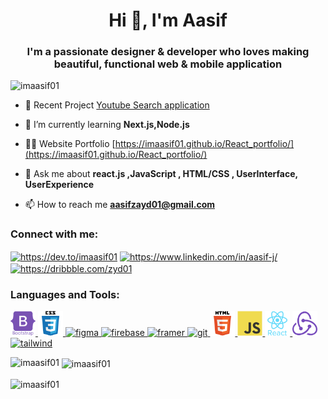 <h1 align="center">Hi 👋, I'm Aasif</h1>
<h3 align="center">I'm a passionate designer & developer who loves making beautiful, functional web & mobile application</h3>

<p align="left"> <img src="https://komarev.com/ghpvc/?username=imaasif01&label=Profile%20views&color=0e75b6&style=flat" alt="imaasif01" /> </p>

- 🔭 Recent Project [Youtube Search application](https://youtube-video-fetching.vercel.app/)

- 🌱 I’m currently learning **Next.js,Node.js**

- 👨‍💻 Website Portfolio [https://imaasif01.github.io/React_portfolio/](https://imaasif01.github.io/React_portfolio/)

- 💬 Ask me about **react.js ,JavaScript , HTML/CSS , UserInterface, UserExperience**

- 📫 How to reach me **aasifzayd01@gmail.com**

<h3 align="left">Connect with me:</h3>
<p align="left">
<a href="https://dev.to/https://dev.to/imaasif01" target="blank"><img align="center" src="https://raw.githubusercontent.com/rahuldkjain/github-profile-readme-generator/master/src/images/icons/Social/devto.svg" alt="https://dev.to/imaasif01" height="30" width="40" /></a>
<a href="https://linkedin.com/in/https://www.linkedin.com/in/aasif-j/" target="blank"><img align="center" src="https://raw.githubusercontent.com/rahuldkjain/github-profile-readme-generator/master/src/images/icons/Social/linked-in-alt.svg" alt="https://www.linkedin.com/in/aasif-j/" height="30" width="40" /></a>
<a href="https://dribbble.com/https://dribbble.com/zyd01" target="blank"><img align="center" src="https://raw.githubusercontent.com/rahuldkjain/github-profile-readme-generator/master/src/images/icons/Social/dribbble.svg" alt="https://dribbble.com/zyd01" height="30" width="40" /></a>
</p>

<h3 align="left">Languages and Tools:</h3>
<p align="left"> <a href="https://getbootstrap.com" target="_blank" rel="noreferrer"> <img src="https://raw.githubusercontent.com/devicons/devicon/master/icons/bootstrap/bootstrap-plain-wordmark.svg" alt="bootstrap" width="40" height="40"/> </a> <a href="https://www.w3schools.com/css/" target="_blank" rel="noreferrer"> <img src="https://raw.githubusercontent.com/devicons/devicon/master/icons/css3/css3-original-wordmark.svg" alt="css3" width="40" height="40"/> </a> <a href="https://www.figma.com/" target="_blank" rel="noreferrer"> <img src="https://www.vectorlogo.zone/logos/figma/figma-icon.svg" alt="figma" width="40" height="40"/> </a> <a href="https://firebase.google.com/" target="_blank" rel="noreferrer"> <img src="https://www.vectorlogo.zone/logos/firebase/firebase-icon.svg" alt="firebase" width="40" height="40"/> </a> <a href="https://www.framer.com/" target="_blank" rel="noreferrer"> <img src="https://www.vectorlogo.zone/logos/framer/framer-icon.svg" alt="framer" width="40" height="40"/> </a> <a href="https://git-scm.com/" target="_blank" rel="noreferrer"> <img src="https://www.vectorlogo.zone/logos/git-scm/git-scm-icon.svg" alt="git" width="40" height="40"/> </a> <a href="https://www.w3.org/html/" target="_blank" rel="noreferrer"> <img src="https://raw.githubusercontent.com/devicons/devicon/master/icons/html5/html5-original-wordmark.svg" alt="html5" width="40" height="40"/> </a> <a href="https://developer.mozilla.org/en-US/docs/Web/JavaScript" target="_blank" rel="noreferrer"> <img src="https://raw.githubusercontent.com/devicons/devicon/master/icons/javascript/javascript-original.svg" alt="javascript" width="40" height="40"/> </a> <a href="https://reactjs.org/" target="_blank" rel="noreferrer"> <img src="https://raw.githubusercontent.com/devicons/devicon/master/icons/react/react-original-wordmark.svg" alt="react" width="40" height="40"/> </a> <a href="https://redux.js.org" target="_blank" rel="noreferrer"> <img src="https://raw.githubusercontent.com/devicons/devicon/master/icons/redux/redux-original.svg" alt="redux" width="40" height="40"/> </a> <a href="https://tailwindcss.com/" target="_blank" rel="noreferrer"> <img src="https://www.vectorlogo.zone/logos/tailwindcss/tailwindcss-icon.svg" alt="tailwind" width="40" height="40"/> </a> </p>

<p><img align="left" src="https://github-readme-stats.vercel.app/api/top-langs?username=imaasif01&show_icons=true&locale=en&layout=compact" alt="imaasif01" /></p>

<p>&nbsp;<img align="center" src="https://github-readme-stats.vercel.app/api?username=imaasif01&show_icons=true&locale=en" alt="imaasif01" /></p>

<p><img align="center" src="https://github-readme-streak-stats.herokuapp.com/?user=imaasif01&" alt="imaasif01" /></p>
